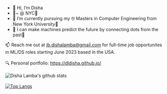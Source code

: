 - 👋 Hi, I’m Disha 
- 📍~ @ NYC🗽
- 🌱 I’m currently pursuing my 🤓 Masters in Computer Engineering from New York University💜
- 👀 I can make machines predict the future by connecting dots from the past👾


📫 Reach me out at jb.dishalamba@gmail.com for full-time job opportunites in ML/DS roles starting June 2023 based in the USA. 
<br>
<br>
🔍 Personal portfolio: https://dldisha.github.io/
<br>
<br>
![Disha Lamba's github stats](https://github-readme-stats.vercel.app/api?username=dldisha&show_icons=true&theme=onedark)
<br>
<br>
[![Top Langs](https://github-readme-stats.vercel.app/api/top-langs/?username=dldisha&layout=compact&hide=C++,C&theme=onedark)](https://github.com/dldisha/github-readme-stats)
<!---
dldisha/dldisha is a ✨ special ✨ repository because its `README.md` (this file) appears on your GitHub profile.
You can click the Preview link to take a look at your changes.
--->

